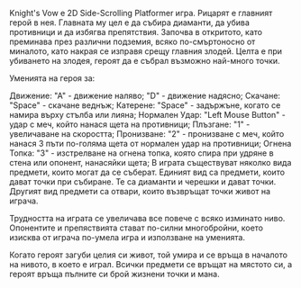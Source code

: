 Knight's Vow е 2D Side-Scrolling Platformer игра. Рицарят е главният герой в нея. Главната му цел е да събира диаманти, да убива противници и да избягва препятствия. Започва в откритото, като преминава през различни подземия, всяко по-смъртоносно от миналото, като накрая се изправя срещу главния злодей. Целта е при убиването на злодея, героят да е събрал възможно най-много точки.

Уменията на героя за:

Движение: "А" - движение наляво; "D" - движение надясно;
Скачане: "Space" - скачане веднъж;
Катерене: "Space" - задържъне, когато се намира върху стълба или лияна;
Нормален Удар: "Left Mouse Button" - удар с меч, който нанася щета на противници;
Плъзгане: "1" - увеличаване на скоростта;
Пронизване: "2" - пронизване с меч, който нанася 3 пъти по-голяма щета от нормален удар на противници;
Огнена Топка: "3" - изстрелване на огнена топка, която спира при удряне в стена или опонент, нанасяйки щета;
В играта съществуват няколко вида предмети, които могат да се съберат. Единият вид са предмети, които дават точки при събиране. Те са диаманти и черешки и дават точки. Другият вид предмети са отвари, които възвръщат точки живот на играча.

Трудността на играта се увеличава все повече с всяко изминато ниво. Опонентите и препяствията стават по-силни многобройни, което изисква от играча по-умела игра и използване на уменията.

Когато героят загуби целия си живот, той умира и се връща в началото на нивото, в което е играл. Всички предмети се връщат на мястото си, а героят връща пълните си брой жизнени точки и мана.
